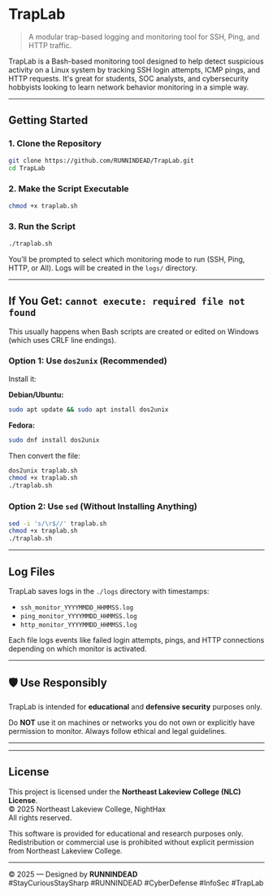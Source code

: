 # TrapLab

> A modular trap-based logging and monitoring tool for SSH, Ping, and HTTP traffic.

TrapLab is a Bash-based monitoring tool designed to help detect suspicious activity on a Linux system by tracking SSH login attempts, ICMP pings, and HTTP requests. It's great for students, SOC analysts, and cybersecurity hobbyists looking to learn network behavior monitoring in a simple way.

---

## Getting Started

### 1. Clone the Repository

```bash
git clone https://github.com/RUNNINDEAD/TrapLab.git
cd TrapLab
```

### 2. Make the Script Executable

```bash
chmod +x traplab.sh
```

### 3. Run the Script

```bash
./traplab.sh
```

You’ll be prompted to select which monitoring mode to run (SSH, Ping, HTTP, or All). Logs will be created in the `logs/` directory.

---

## If You Get: `cannot execute: required file not found`

This usually happens when Bash scripts are created or edited on Windows (which uses CRLF line endings).

### Option 1: Use `dos2unix` (Recommended)

Install it:

**Debian/Ubuntu:**
```bash
sudo apt update && sudo apt install dos2unix
```

**Fedora:**
```bash
sudo dnf install dos2unix
```

Then convert the file:

```bash
dos2unix traplab.sh
chmod +x traplab.sh
./traplab.sh
```

### Option 2: Use `sed` (Without Installing Anything)

```bash
sed -i 's/\r$//' traplab.sh
chmod +x traplab.sh
./traplab.sh
```

---

## Log Files

TrapLab saves logs in the `./logs` directory with timestamps:

- `ssh_monitor_YYYYMMDD_HHMMSS.log`
- `ping_monitor_YYYYMMDD_HHMMSS.log`
- `http_monitor_YYYYMMDD_HHMMSS.log`

Each file logs events like failed login attempts, pings, and HTTP connections depending on which monitor is activated.

---

## 🛡️ Use Responsibly

TrapLab is intended for **educational** and **defensive security** purposes only.

Do **NOT** use it on machines or networks you do not own or explicitly have permission to monitor. Always follow ethical and legal guidelines.

---

---

## License

This project is licensed under the **Northeast Lakeview College (NLC) License**.  
© 2025 Northeast Lakeview College, NightHax  
All rights reserved.

This software is provided for educational and research purposes only.  
Redistribution or commercial use is prohibited without explicit permission from Northeast Lakeview College.

---

© 2025 — Designed by **RUNNINDEAD**  
#StayCuriousStaySharp #RUNNINDEAD #CyberDefense #InfoSec #TrapLab
